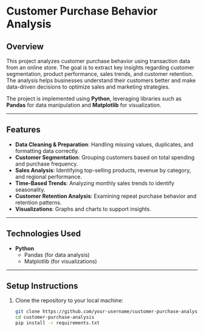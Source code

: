 # **Customer Purchase Behavior Analysis**

## **Overview**
This project analyzes customer purchase behavior using transaction data from an online store. The goal is to extract key insights regarding customer segmentation, product performance, sales trends, and customer retention. The analysis helps businesses understand their customers better and make data-driven decisions to optimize sales and marketing strategies.

The project is implemented using **Python**, leveraging libraries such as **Pandas** for data manipulation and **Matplotlib** for visualization.

---

## **Features**
- **Data Cleaning & Preparation**: Handling missing values, duplicates, and formatting data correctly.
- **Customer Segmentation**: Grouping customers based on total spending and purchase frequency.
- **Sales Analysis**: Identifying top-selling products, revenue by category, and regional performance.
- **Time-Based Trends**: Analyzing monthly sales trends to identify seasonality.
- **Customer Retention Analysis**: Examining repeat purchase behavior and retention patterns.
- **Visualizations**: Graphs and charts to support insights.

---

## **Technologies Used**
- **Python**
  - Pandas (for data analysis)
  - Matplotlib (for visualizations)

---

## **Setup Instructions**
1. Clone the repository to your local machine:
   ```bash
   git clone https://github.com/your-username/customer-purchase-analysis.git
   cd customer-purchase-analysis
   pip install -r requirements.txt

